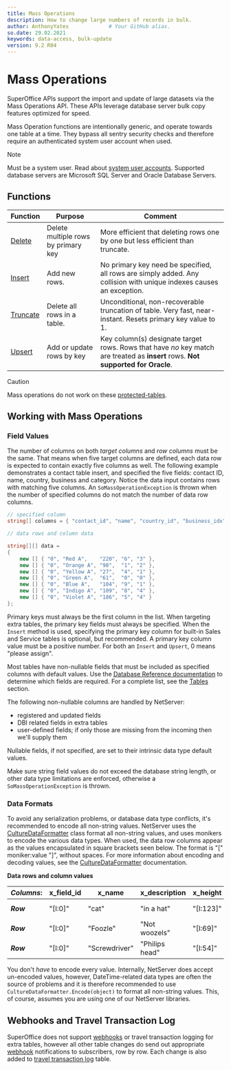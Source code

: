 ```yaml
---
title: Mass Operations
description: How to change large numbers of records in bulk.
author: AnthonyYates             # Your GitHub alias.
so.date: 29.02.2021
keywords: data-access, bulk-update
version: 9.2 R04
---
```


# Mass Operations

SuperOffice APIs support the import and update of large datasets via the Mass Operations API. These APIs leverage database server bulk copy features optimized for speed.

Mass Operation functions are intentionally generic, and operate towards one table at a time. They bypass all sentry security checks and therefore require an authenticated system user account when used.

> [!NOTE]
> Must be a system user. Read about [system user accounts][1].
> Supported database servers are Microsoft SQL Server and Oracle Database Servers.

## Functions

| Function  | Purpose            | Comment                         |
|-----------|--------------------|---------------------------------|
| [Delete](delete.md)    | Delete multiple rows by primary key | More efficient that deleting rows one by one but less efficient than truncate. |
| [Insert](insert.md)    | Add new rows.      | No primary key need be specified, all rows are simply added. Any collision with unique indexes causes an exception. |
| [Truncate](truncate.md)  | Delete all rows in a table. | Unconditional, non-recoverable truncation of table. Very fast, near-instant. Resets primary key value to 1. |
| [Upsert](upsert.md)    | Add or update rows by key | Key column(s) designate target rows. Rows that have *no* key match are treated as **insert** rows. **Not supported for Oracle**. |

> [!CAUTION]
> Mass operations do not work on these [protected-tables][4].

## Working with Mass Operations

### Field Values

The number of columns on both *target columns* and *row columns* must be the same. That means when five target columns are defined, each data row is expected to contain exactly five columns as well. The following example demonstrates a contact table insert, and specified the five fields: contact ID, name, country, business and category. Notice the data input contains rows with matching five columns. An `SoMassOperationException` is thrown when the number of specified columns do not match the number of data row columns.

```csharp
// specified column 
string[] columns = { "contact_id", "name", "country_id", "business_idx", "category_idx" };

// data rows and column data

string[][] data = 
{
    new [] { "0", "Red A",    "220", "6", "3" },
    new [] { "0", "Orange A", "98",  "1", "2" },
    new [] { "0", "Yellow A", "27",  "4", "1" },
    new [] { "0", "Green A",  "61",  "0", "0" },
    new [] { "0", "Blue A",   "104", "9", "1" },
    new [] { "0", "Indigo A", "109", "8", "4" },
    new [] { "0", "Violet A", "186", "5", "4" }
};

```

Primary keys must always be the first column in the list. When targeting extra tables, the primary key fields must always be specified. When the `Insert` method is used, specifying the primary key column for built-in Sales and Service tables is optional, but recommended. A primary key column value must be a positive number. For both an `Insert` and `Upsert`, 0 means "please assign".

Most tables have non-nullable fields that must be included as specified columns with default values. Use the [Database Reference documentation][2] to determine which fields are required. For a complete list, see the [Tables][3] section.

The following non-nullable columns are handled by NetServer:

* registered and updated fields
* DBI related fields in extra tables
* user-defined fields; if only those are missing from the incoming then we'll supply them

Nullable fields, if not specified, are set to their intrinsic data type default values.

Make sure string field values do not exceed the database string length, or other data type limitations are enforced, otherwise a `SoMassOperationException` is thrown.

### Data Formats

To avoid any serialization problems, or database data type conflicts, it's recommended to encode all non-string values. NetServer uses the [CultureDataFormatter][5] class format all non-string values, and uses monikers to encode the various data types. When used, the data row columns appear as the values encapsulated in square brackets seen below. The format is "[" moniker:value "]", without spaces. For more information about encoding and decoding values, see the [CultureDataFormatter][5] documentation.

**Data rows and column values**

|*Columns*:|x_field_id |x_name       |x_description|x_height   |x_width    |
|----------|-----------|-------------|-------------|-----------|-----------|
|_**Row**_ |"[I:0]"    |"cat"        |"in a hat"   |"[I:123]"  |"[F:321.4]"|
|_**Row**_ |"[I:0]"    |"Foozle"     |"Not woozels"|"[I:69]"   |"[F:123.5]"|
|_**Row**_ |"[I:0]"    |"Screwdriver"|"Philips head"|"[I:54]"   |"[F:345.3]"|

You don't *have* to encode every value. Internally, NetServer does accept un-encoded values, however, DateTime-related data types are often the source of problems and it is therefore recommended to use `CultureDataFormatter.Encode(object)` to format all non-string values. This, of course, assumes you are using one of our NetServer libraries.

## Webhooks and Travel Transaction Log

SuperOffice does not support [webhooks][6] or travel transaction logging for extra tables, however all other table changes do send out appropriate [webhook][6] notifications to subscribers, row by row. Each change is also added to [travel transaction log][3] table.

<!-- Referenced links -->
[1]: https://github.com/SuperOfficeDocs/superoffice-docs/blob/main/docs/authentication/system-user/index.md
[2]: https://github.com/SuperOfficeDocs/database/blob/main/docs/index.md
[3]: https://github.com/SuperOfficeDocs/database/blob/main/docs/tables/index.md
[4]: protected-tables.md
[5]: ../../globalization-and-localization/culturedataformatter.md
[6]: ../../webhooks/index.md